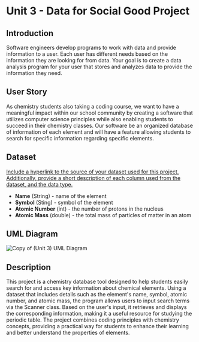 # Unit 3 - Data for Social Good Project 

## Introduction 

Software engineers develop programs to work with data and provide information to a user. Each user has different needs based on the information they are looking for from data. Your goal is to create a data analysis program for your user that stores and analyzes data to provide the information they need. 

## User Story 

As chemistry students also taking a coding course, we want to have a meaningful impact within our school community by creating a software that utilizes computer science principles while also enabling students to succeed in their chemistry classes. Our software be an organized database of information of each element and will have a feature allowing students to search for specific information regarding specific elements. 

## Dataset 

[Include a hyperlink to the source of your dataset used for this project. Additionally, provide a short description of each column used from the dataset, and the data type. 
](https://docs.google.com/spreadsheets/d/1lJpODnqyY9YnA_iKWNFy2lgArP-9ZuA1tCWDuZK7MdY/edit?usp=sharing)

- **Name** (String) - name of the element
- **Symbol** (Sting) - symbol of the element
- **Atomic Number** (int) - the number of protons in the nucleus
- **Atomic Mass** (double) - the total mass of particles of matter in an atom

## UML Diagram 

![Copy of (Unit 3) UML Diagram](https://github.com/user-attachments/assets/acc85185-b815-47dd-84d9-4a8330428d75)


## Description 

This project is a chemistry database tool designed to help students easily search for and access key information about chemical elements. Using a dataset that includes details such as the element's name, symbol, atomic number, and atomic mass, the program allows users to input search terms via the Scanner class. Based on the user's input, it retrieves and displays the corresponding information, making it a useful resource for studying the periodic table. The project combines coding principles with chemistry concepts, providing a practical way for students to enhance their learning and better understand the properties of elements.

